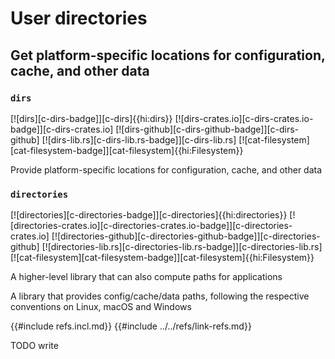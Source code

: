 # User directories

## Get platform-specific locations for configuration, cache, and other data

### `dirs`

[![dirs][c-dirs-badge]][c-dirs]{{hi:dirs}}
[![dirs-crates.io][c-dirs-crates.io-badge]][c-dirs-crates.io]
[![dirs-github][c-dirs-github-badge]][c-dirs-github]
[![dirs-lib.rs][c-dirs-lib.rs-badge]][c-dirs-lib.rs]
[![cat-filesystem][cat-filesystem-badge]][cat-filesystem]{{hi:Filesystem}}

Provide platform-specific locations for configuration, cache, and other data

### `directories`

[![directories][c-directories-badge]][c-directories]{{hi:directories}}
[![directories-crates.io][c-directories-crates.io-badge]][c-directories-crates.io]
[![directories-github][c-directories-github-badge]][c-directories-github]
[![directories-lib.rs][c-directories-lib.rs-badge]][c-directories-lib.rs]
[![cat-filesystem][cat-filesystem-badge]][cat-filesystem]{{hi:Filesystem}}

A higher-level library that can also compute paths for applications

A library that provides config/cache/data paths, following the respective conventions on Linux, macOS and Windows

{{#include refs.incl.md}}
{{#include ../../refs/link-refs.md}}

<div class="hidden">
TODO write
</div>
